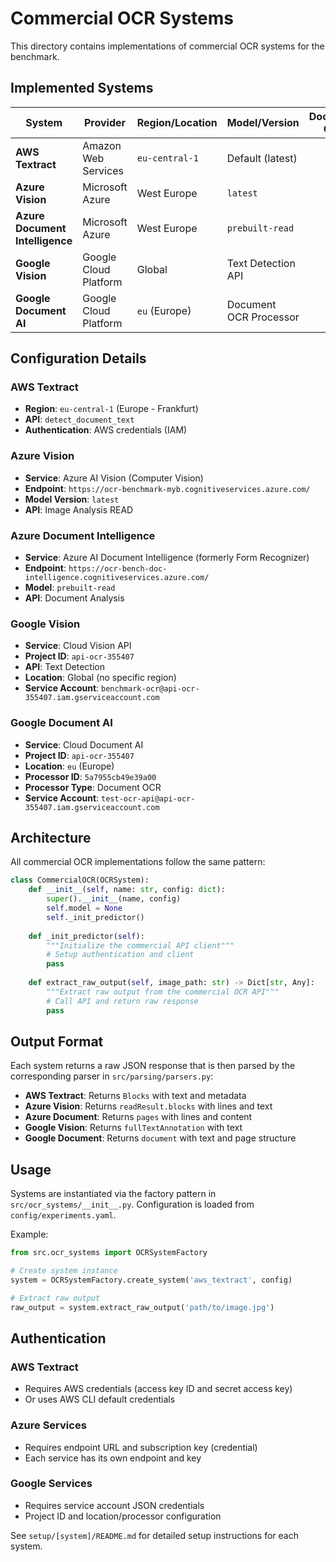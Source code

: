 # Commercial OCR Systems

This directory contains implementations of commercial OCR systems for the benchmark.

## Implemented Systems

| System | Provider | Region/Location | Model/Version | Document OCR |
|--------|----------|-----------------|---------------|:------------:|
| **AWS Textract** | Amazon Web Services | `eu-central-1` | Default (latest) | ✓ |
| **Azure Vision** | Microsoft Azure | West Europe | `latest` | ✗ |
| **Azure Document Intelligence** | Microsoft Azure | West Europe | `prebuilt-read` | ✓ |
| **Google Vision** | Google Cloud Platform | Global | Text Detection API | ✗ |
| **Google Document AI** | Google Cloud Platform | `eu` (Europe) | Document OCR Processor | ✓ |

## Configuration Details

### AWS Textract
- **Region**: `eu-central-1` (Europe - Frankfurt)
- **API**: `detect_document_text`
- **Authentication**: AWS credentials (IAM)

### Azure Vision
- **Service**: Azure AI Vision (Computer Vision)
- **Endpoint**: `https://ocr-benchmark-myb.cognitiveservices.azure.com/`
- **Model Version**: `latest`
- **API**: Image Analysis READ

### Azure Document Intelligence
- **Service**: Azure AI Document Intelligence (formerly Form Recognizer)
- **Endpoint**: `https://ocr-bench-doc-intelligence.cognitiveservices.azure.com/`
- **Model**: `prebuilt-read`
- **API**: Document Analysis

### Google Vision
- **Service**: Cloud Vision API
- **Project ID**: `api-ocr-355407`
- **API**: Text Detection
- **Location**: Global (no specific region)
- **Service Account**: `benchmark-ocr@api-ocr-355407.iam.gserviceaccount.com`

### Google Document AI
- **Service**: Cloud Document AI
- **Project ID**: `api-ocr-355407`
- **Location**: `eu` (Europe)
- **Processor ID**: `5a7955cb49e39a00`
- **Processor Type**: Document OCR
- **Service Account**: `test-ocr-api@api-ocr-355407.iam.gserviceaccount.com`

## Architecture

All commercial OCR implementations follow the same pattern:

```python
class CommercialOCR(OCRSystem):
    def __init__(self, name: str, config: dict):
        super().__init__(name, config)
        self.model = None
        self._init_predictor()
    
    def _init_predictor(self):
        """Initialize the commercial API client"""
        # Setup authentication and client
        pass
    
    def extract_raw_output(self, image_path: str) -> Dict[str, Any]:
        """Extract raw output from the commercial OCR API"""
        # Call API and return raw response
        pass
```

## Output Format

Each system returns a raw JSON response that is then parsed by the corresponding parser in `src/parsing/parsers.py`:

- **AWS Textract**: Returns `Blocks` with text and metadata
- **Azure Vision**: Returns `readResult.blocks` with lines and text
- **Azure Document**: Returns `pages` with lines and content
- **Google Vision**: Returns `fullTextAnnotation` with text
- **Google Document**: Returns `document` with text and page structure

## Usage

Systems are instantiated via the factory pattern in `src/ocr_systems/__init__.py`. Configuration is loaded from `config/experiments.yaml`.

Example:
```python
from src.ocr_systems import OCRSystemFactory

# Create system instance
system = OCRSystemFactory.create_system('aws_textract', config)

# Extract raw output
raw_output = system.extract_raw_output('path/to/image.jpg')
```

## Authentication

### AWS Textract
- Requires AWS credentials (access key ID and secret access key)
- Or uses AWS CLI default credentials

### Azure Services
- Requires endpoint URL and subscription key (credential)
- Each service has its own endpoint and key

### Google Services
- Requires service account JSON credentials
- Project ID and location/processor configuration

See `setup/[system]/README.md` for detailed setup instructions for each system.

